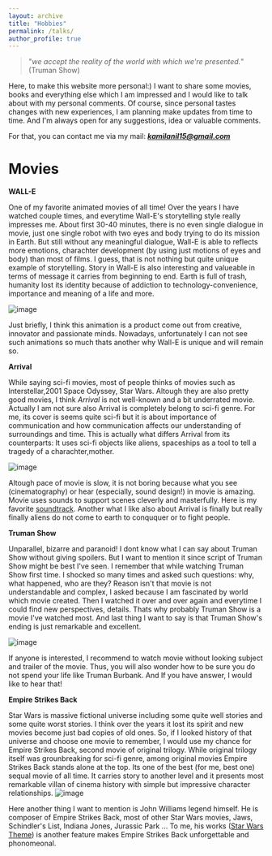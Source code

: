 ```yaml
---
layout: archive
title: "Hobbies"
permalink: /talks/
author_profile: true
---
```


>"*we accept the reality of the world with which we're presented.*" (Truman Show)

Here, to make this website more personal:) I want to share some movies, books and everything else which I am impressed and I would like to talk about with my personal comments. Of course, since personal tastes changes with new experiences, I am planning make updates from time to time. And I'm always open for any suggestions, idea or valuable comments. 

For that, you can contact me via my mail: ***kamilanil15@gmail.com*** 

Movies
======

**WALL-E**

One of my favorite animated movies of all time! Over the years I have watched couple times, and everytime Wall-E's storytelling style really impresses me. About first 30-40 minutes, there is no even single dialogue in movie, just one single robot with two eyes and body trying to do its mission in Earth. But still without any meaningful dialogue, Wall-E is able to reflects more emotions, charachter development (by using just motions of eyes and body) than most of films. I guess, that is not nothing but quite unique example of storytelling. Story in Wall-E is also interesting and valueable in terms of message it carries from beginning to end. Earth is full of trash, humanity lost its identity because of addiction to technology-convenience, importance and meaning of a life and more. 

  ![image](https://github.com/Kamil-Anil/Kamil-Anil.github.io/assets/158865943/f45728a2-255a-467e-b451-51c216b8e3ac)
                      












Just briefly, I think this animation is a product come out from creative, innovator and passionate minds. Nowadays, unfortunately I can not see such animations so much thats another why Wall-E is unique and will remain so.
                

**Arrival**

While saying sci-fi movies, most of people thinks of movies such as Interstellar,2001 Space Odyssey, Star Wars. Altough they are also pretty good movies, I think *Arrival* is not well-known and a bit underrated movie. Actually I am not sure also Arrival is completely belong to sci-fi genre. For me, its cover is seems quite sci-fi but it is about importance of communication and how communication affects our understanding of surroundings and time. This is actually what differs Arrival from its counterparts: It uses sci-fi objects like aliens, spaceships as a tool to tell a tragedy of a charachter,mother.  

![image](https://github.com/Kamil-Anil/Kamil-Anil.github.io/assets/158865943/4162ce90-d5eb-4c7d-898b-e0dcf606467f)

Altough pace of movie is slow, it is not boring because what you see (cinematography) or hear (especially, sound design!) in movie is amazing. Movie uses sounds to support scenes cleverly and masterfully. Here is my favorite [soundtrack](https://www.youtube.com/watch?v=InyT9Gyoz_o). Another what I like also about Arrival is finally but really finally aliens do not come to earth to conququer or to fight people.   


**Truman Show**

Unparallel, bizarre and paranoid! I dont know what I can say about Truman Show without giving spoilers. But I want to mention it since script of Truman Show might be best I've seen. I remember that while watching Truman Show first time. I shocked so many times and asked such questions: why, what happened, who are they? Reason isn't that movie is not understandable and complex, I asked because I am fascinated by world which movie created. Then I watched it over and over again and everytime I could find new perspectives, details. Thats why probably Truman Show is a movie I've watched most. And last thing I want to say is that Truman Show's ending is just remarkable and excellent. 

![image](https://github.com/Kamil-Anil/Kamil-Anil.github.io/assets/158865943/99f8a076-686b-4939-be1f-5cdc70ce59e5)


If anyone is interested, I recommend to watch movie without looking subject and trailer of the movie. Thus, you will also wonder how to be sure you do not spend your life like Truman Burbank. And If you have answer, I would like to hear that! 
 
**Empire Strikes Back**

Star Wars is massive fictional universe including some quite well stories and some quite worst stories. I think over the years it lost its spirit and new movies become just bad copies of old ones. So, if I looked history of that universe and choose one movie to remember, I would use my chance for Empire Strikes Back, second movie of original trilogy. While original trilogy itself was grounbreaking for sci-fi genre, among original movies Empire Strikes Back stands alone at the top. Its one of the best (for me, best one) sequal movie of all time. It carries story to another level and it presents most remarkable villan of cinema history with simple but impressive character relationships.
![image](https://github.com/Kamil-Anil/Kamil-Anil.github.io/assets/158865943/e4e993c5-830b-4c8f-b96c-0a32d203adbd)


Here another thing I want to mention is John Williams legend himself. He is composer of Empire Strikes Back, most of other Star Wars movies, Jaws, Schindler's List, Indiana Jones, Jurassic Park ... To me, his works ([Star Wars Theme](https://youtu.be/54hoKbTWon4?list=TLPQMDgwMjIwMjTo4aElJ9mEBg)) is another feature makes Empire Strikes Back unforgettable and phonomeonal.



